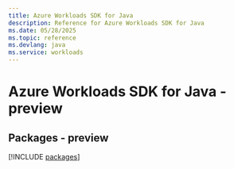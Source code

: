 ```yaml
---
title: Azure Workloads SDK for Java
description: Reference for Azure Workloads SDK for Java
ms.date: 05/28/2025
ms.topic: reference
ms.devlang: java
ms.service: workloads
---
```

# Azure Workloads SDK for Java - preview
## Packages - preview
[!INCLUDE [packages](workloads-index.md)]